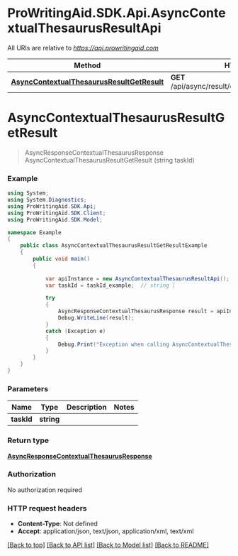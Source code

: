 # ProWritingAid.SDK.Api.AsyncContextualThesaurusResultApi

All URIs are relative to *https://api.prowritingaid.com*

Method | HTTP request | Description
------------- | ------------- | -------------
[**AsyncContextualThesaurusResultGetResult**](AsyncContextualThesaurusResultApi.md#asynccontextualthesaurusresultgetresult) | **GET** /api/async/result/contextualthesaurus/{taskId} | 


<a name="asynccontextualthesaurusresultgetresult"></a>
# **AsyncContextualThesaurusResultGetResult**
> AsyncResponseContextualThesaurusResponse AsyncContextualThesaurusResultGetResult (string taskId)



### Example
```csharp
using System;
using System.Diagnostics;
using ProWritingAid.SDK.Api;
using ProWritingAid.SDK.Client;
using ProWritingAid.SDK.Model;

namespace Example
{
    public class AsyncContextualThesaurusResultGetResultExample
    {
        public void main()
        {
            
            var apiInstance = new AsyncContextualThesaurusResultApi();
            var taskId = taskId_example;  // string | 

            try
            {
                AsyncResponseContextualThesaurusResponse result = apiInstance.AsyncContextualThesaurusResultGetResult(taskId);
                Debug.WriteLine(result);
            }
            catch (Exception e)
            {
                Debug.Print("Exception when calling AsyncContextualThesaurusResultApi.AsyncContextualThesaurusResultGetResult: " + e.Message );
            }
        }
    }
}
```

### Parameters

Name | Type | Description  | Notes
------------- | ------------- | ------------- | -------------
 **taskId** | **string**|  | 

### Return type

[**AsyncResponseContextualThesaurusResponse**](AsyncResponseContextualThesaurusResponse.md)

### Authorization

No authorization required

### HTTP request headers

 - **Content-Type**: Not defined
 - **Accept**: application/json, text/json, application/xml, text/xml

[[Back to top]](#) [[Back to API list]](../README.md#documentation-for-api-endpoints) [[Back to Model list]](../README.md#documentation-for-models) [[Back to README]](../README.md)

